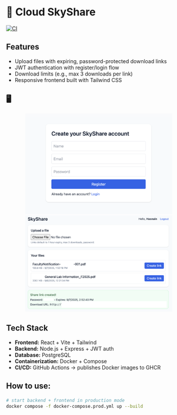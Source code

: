 # 🌌 Cloud SkyShare

[![CI](https://github.com/Hasnain-Azam/Cloud-SkyShare/actions/workflows/docker-build.yml/badge.svg)](https://github.com/Hasnain-Azam/Cloud-SkyShare/actions)

## Features
- Upload files with expiring, password-protected download links  
- JWT authentication with register/login flow  
- Download limits (e.g., max 3 downloads per link)  
- Responsive frontend built with Tailwind CSS  

## 🖥️ 
<p align="center">
  <img src="docs/screenshots/login.png" width="400"/>
  <img src="docs/screenshots/dashboard.png" width="400"/>
</p>

##  Tech Stack
- **Frontend:** React + Vite + Tailwind  
- **Backend:** Node.js + Express + JWT auth  
- **Database:** PostgreSQL  
- **Containerization:** Docker + Compose  
- **CI/CD:** GitHub Actions → publishes Docker images to GHCR  

## How to use:
```bash
# start backend + frontend in production mode
docker compose -f docker-compose.prod.yml up --build
